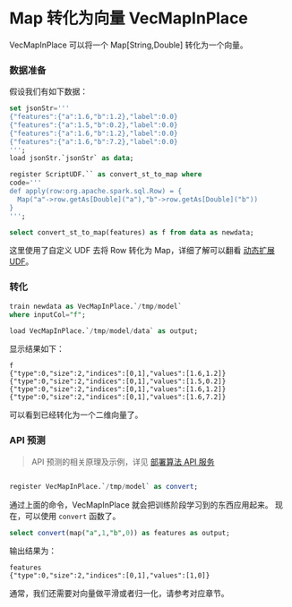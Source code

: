 # Map 转化为向量 VecMapInPlace

VecMapInPlace 可以将一个 Map[String,Double] 转化为一个向量。

### 数据准备

假设我们有如下数据：

```sql
set jsonStr='''
{"features":{"a":1.6,"b":1.2},"label":0.0}
{"features":{"a":1.5,"b":0.2},"label":0.0}
{"features":{"a":1.6,"b":1.2},"label":0.0}
{"features":{"a":1.6,"b":7.2},"label":0.0}
''';
load jsonStr.`jsonStr` as data;

register ScriptUDF.`` as convert_st_to_map where
code='''
def apply(row:org.apache.spark.sql.Row) = {
  Map("a"->row.getAs[Double]("a"),"b"->row.getAs[Double]("b"))
}
''';

select convert_st_to_map(features) as f from data as newdata;
```

这里使用了自定义 UDF 去将 Row 转化为 Map，详细了解可以翻看 [动态扩展 UDF](/byzer-lang/zh-cn/transform/udf/extend_udf/README.md)。

### 转化

```sql
train newdata as VecMapInPlace.`/tmp/model`
where inputCol="f";

load VecMapInPlace.`/tmp/model/data` as output;
```

显示结果如下：

```
f
{"type":0,"size":2,"indices":[0,1],"values":[1.6,1.2]}
{"type":0,"size":2,"indices":[0,1],"values":[1.5,0.2]}
{"type":0,"size":2,"indices":[0,1],"values":[1.6,1.2]}
{"type":0,"size":2,"indices":[0,1],"values":[1.6,7.2]}
```
可以看到已经转化为一个二维向量了。

### API 预测

> API 预测的相关原理及示例，详见 [部署算法 API 服务](/byzer-lang/zh-cn/ml/api_service/README.md)

```sql

register VecMapInPlace.`/tmp/model` as convert;

```

通过上面的命令，VecMapInPlace 就会把训练阶段学习到的东西应用起来。
现在，可以使用 `convert` 函数了。

```sql
select convert(map("a",1,"b",0)) as features as output;
```

输出结果为：

```
features
{"type":0,"size":2,"indices":[0,1],"values":[1,0]}
```

通常，我们还需要对向量做平滑或者归一化，请参考对应章节。



